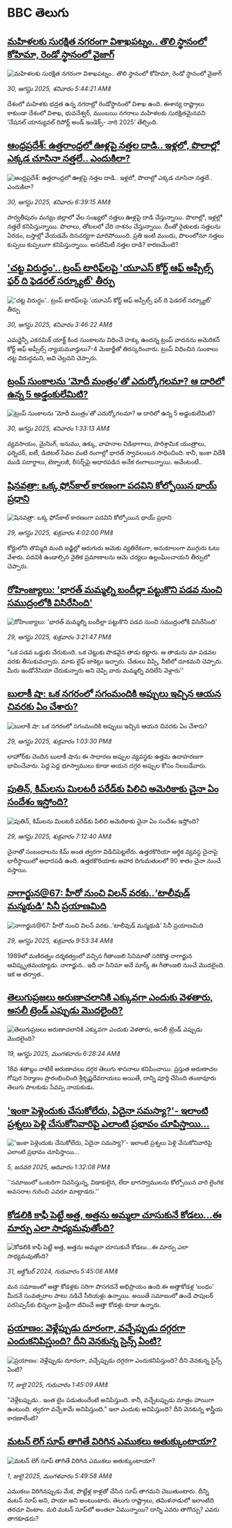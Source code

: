 # BBC తెలుగు## [మహిళలకు సురక్షిత నగరంగా విశాఖపట్నం.. తొలి స్థానంలో కోహిమా, రెండో స్థానంలో వైజాగ్](https://www.bbc.com/telugu/articles/c78zpepzy5no?at_medium=RSS&at_campaign=rss?at_campaign=githubrss)![మహిళలకు సురక్షిత నగరంగా విశాఖపట్నం.. తొలి స్థానంలో కోహిమా, రెండో స్థానంలో వైజాగ్](https://ichef.bbci.co.uk/ace/ws/240/cpsprodpb/bcdd/live/517cada0-8562-11f0-9076-2f22d9d7ad69.jpg)_30, ఆగస్టు 2025, శనివారం 5:44:21 AMకి_దేశంలో మహిళకు భద్రత ఉన్న నగరాల్లో రెండోస్థానంలో విశాఖ ఉంది. ఈశాన్య రాష్ట్రాలు కాకుండా దేశంలో విశాఖ, భువనేశ్వర్, ముంబయి నగరాలు మహిళలకు సురక్షితమైనవని ‘నేషనల్ యాన్యువల్ రిపోర్ట్ అండ్ ఇండెక్స్- నారి 2025’ తేల్చింది.## [ఆంధ్రప్రదేశ్: ఉత్తరాంధ్రలో ఊళ్లపై నత్తల దాడి.. ఇళ్లలో, పొలాల్లో ఎక్కడ చూసినా నత్తలే.. ఎందుకిలా?](https://www.bbc.com/telugu/articles/cpwygkl22jzo?at_medium=RSS&at_campaign=rss?at_campaign=githubrss)![ఆంధ్రప్రదేశ్: ఉత్తరాంధ్రలో ఊళ్లపై నత్తల దాడి.. ఇళ్లలో, పొలాల్లో ఎక్కడ చూసినా నత్తలే.. ఎందుకిలా?](https://ichef.bbci.co.uk/ace/ws/240/cpsprodpb/6b21/live/508cd290-8566-11f0-baf4-1d16530c231d.jpg)_30, ఆగస్టు 2025, శనివారం 6:39:15 AMకి_పార్వతీపురం మన్యం జిల్లాలో వేల సంఖ్యలో నత్తలు ఊళ్లపై దాడి చేస్తున్నాయి. పొలాల్లో, ఇళ్లల్లో నత్తలే కనిపిస్తున్నాయి. పొలాలు, తోటలలో చేరి నాశనం చేస్తున్నాయి.
దీంతో రైతులకు నత్తలను ఏరడం, బస్తాల్లో వేయడమే దినచర్యగా మారిపోయింది. ప్రతి ఇంటి ముందు, పొలంలోనూ నత్తలు కుప్పలు కుప్పలుగా కనిపిస్తున్నాయి. అసలేమిటీ నత్తల దాడి? కారణమేంటి?## ['చట్ట విరుద్ధం'.. ట్రంప్ టారిఫ్‌లపై 'యూఎస్ కోర్ట్ ఆఫ్ అప్పీల్స్ ఫర్ ది ఫెడరల్ సర్క్యూట్' తీర్పు](https://www.bbc.com/telugu/articles/czxyjkx1qjeo?at_medium=RSS&at_campaign=rss?at_campaign=githubrss)!['చట్ట విరుద్ధం'.. ట్రంప్ టారిఫ్‌లపై 'యూఎస్ కోర్ట్ ఆఫ్ అప్పీల్స్ ఫర్ ది ఫెడరల్ సర్క్యూట్' తీర్పు](https://ichef.bbci.co.uk/ace/ws/240/cpsprodpb/d011/live/fbf46800-854d-11f0-84c8-99de564f0440.jpg)_30, ఆగస్టు 2025, శనివారం 3:46:22 AMకి_ఎమర్జెన్సీ ఎకనమిక్ యాక్ట్‌ కింద సుంకాలను విధించే హక్కు ఉందన్న  ట్రంప్ వాదనను అమెరికన్ కోర్ట్ ఆఫ్ అప్పీల్స్ ‌న్యాయమూర్తులు7-4 మెజార్టీతో తిరస్కరించారు. ట్రంప్ విధించిన సుంకాలు చట్ట విరుద్ధమని, అవి చెల్లవని చెప్పారు.## [ట్రంప్ సుంకాలను ‘మోదీ మంత్రం’తో ఎదుర్కోగలమా? ఆ దారిలో ఉన్న 5 అడ్డంకులేమిటి?](https://www.bbc.com/telugu/articles/cvg498nyyxno?at_medium=RSS&at_campaign=rss?at_campaign=githubrss)![ట్రంప్ సుంకాలను ‘మోదీ మంత్రం’తో ఎదుర్కోగలమా? ఆ దారిలో ఉన్న 5 అడ్డంకులేమిటి?](https://ichef.bbci.co.uk/ace/ws/240/cpsprodpb/2d50/live/78a6b1a0-84db-11f0-b391-6936825093bd.jpg)_30, ఆగస్టు 2025, శనివారం 1:33:13 AMకి_వ్యవసాయం, మైనింగ్, ఇనుము, ఉక్కు, వాహనాల విడిభాగాలు, పారిశ్రామిక యంత్రాలు, ఫర్నిచర్, ఐటీ, డిజిటల్ సేవల వంటి రంగాల్లో భారత్ స్వావలంబన సాధించింది. కానీ, ఇంకా విదేశీ ముడి పదార్థాలు, టెక్నాలజీ, రీసర్చ్‌పై ఆధారపడిన అనేక రంగాలున్నాయి. అవేంటంటే..## [షినవత్రా: ఒక్క ఫోన్‌కాల్‌ కారణంగా పదవిని కోల్పోయిన థాయ్ ప్రధాని ](https://www.bbc.com/telugu/articles/c939znxy4wqo?at_medium=RSS&at_campaign=rss?at_campaign=githubrss)![షినవత్రా: ఒక్క ఫోన్‌కాల్‌ కారణంగా పదవిని కోల్పోయిన థాయ్ ప్రధాని ](https://ichef.bbci.co.uk/ace/ws/240/cpsprodpb/b980/live/d7d2c510-84ef-11f0-b391-6936825093bd.jpg)_29, ఆగస్టు 2025, శుక్రవారం 4:02:00 PMకి_కోర్టులోని తొమ్మిది మంది జడ్జిల్లో ఆరుగురు ఆమెకు వ్యతిరేకంగా, అనుకూలంగా ముగ్గురు ఓటు వేశారు. పదవికి ఉండాల్సిన నైతిక ప్రమాణాలను ఆమె చర్యలు ఉల్లంఘించాయని తీర్పులో చెప్పారు.## [రోహింజ్యాలు: 'భారత్ మమ్మల్ని బందీల్లా పట్టుకొని పడవ నుంచి సముద్రంలోకి విసిరేసింది'](https://www.bbc.com/telugu/articles/cx2xvmv941zo?at_medium=RSS&at_campaign=rss?at_campaign=githubrss)![రోహింజ్యాలు: 'భారత్ మమ్మల్ని బందీల్లా పట్టుకొని పడవ నుంచి సముద్రంలోకి విసిరేసింది'](https://ichef.bbci.co.uk/ace/ws/240/cpsprodpb/d995/live/7edae510-84e4-11f0-b391-6936825093bd.jpg)_29, ఆగస్టు 2025, శుక్రవారం 3:21:47 PMకి_"ఒక పడవ ఒడ్డుకు చేరుకుంది. ఒక చెట్టుకు పొడవైన తాడు కట్టారు. ఆ తాడును మా పడవల వరకు తీసుకువచ్చారు. మాకు లైఫ్ జాకెట్లు ఇచ్చారు. చేతులు విప్పి, నీటిలో దూకమని చెప్పారు. మీరు ఇండోనేసియా చేరుకున్నారు అని చెప్పి వారు మమ్మల్ని వదిలేసి వెళ్లారు''## [బులాకీ షా: ఒక నగరంలో సగంమందికి అప్పులు ఇచ్చిన ఆయన చివరకు ఏం చేశారు?  ](https://www.bbc.com/telugu/articles/cz0yvr4mn4do?at_medium=RSS&at_campaign=rss?at_campaign=githubrss)![బులాకీ షా: ఒక నగరంలో సగంమందికి అప్పులు ఇచ్చిన ఆయన చివరకు ఏం చేశారు?  ](https://ichef.bbci.co.uk/ace/ws/240/cpsprodpb/06a4/live/808ab8f0-84d9-11f0-957a-0d3acbd64f12.jpg)_29, ఆగస్టు 2025, శుక్రవారం 1:03:30 PMకి_లాహోర్‌కు చెందిన బులాకీ షాను ఈ సాధారణ అప్పుల వ్యవస్థకు ఉత్తమ ఉదాహరణగా భావించేవారు. పెద్ద పెద్ద భూస్వాములు కూడా ఆయన దగ్గర అప్పుల కోసం నిలబడేవారు.## [పుతిన్, కిమ్‌లను మిలటరీ పరేడ్‌కు పిలిచి అమెరికాకు చైనా ఏం సందేశం ఇస్తోంది?](https://www.bbc.com/telugu/articles/cx29dnj434qo?at_medium=RSS&at_campaign=rss?at_campaign=githubrss)![పుతిన్, కిమ్‌లను మిలటరీ పరేడ్‌కు పిలిచి అమెరికాకు చైనా ఏం సందేశం ఇస్తోంది?](https://ichef.bbci.co.uk/ace/ws/240/cpsprodpb/c7a6/live/a46fa040-84a3-11f0-b8e6-c9d1af489189.jpg)_29, ఆగస్టు 2025, శుక్రవారం 7:12:40 AMకి_చైనాతో సంబంధాలను కిమ్ అంత త్వరగా విడిచిపెట్టలేరు. ఉత్తరకొరియా ఆర్థిక వ్యవస్థ చైనాపై భారీస్థాయిలో ఆధారపడి ఉంది. ఉత్తరకొరియాకు ఆహార దిగుమతులలో 90 శాతం చైనా నుంచే వస్తాయి.## [నాగార్జున@67: హీరో నుంచి విలన్ వరకు..‘టాలీవుడ్ మన్మథుడి’ సినీ ప్రయాణమిది](https://www.bbc.com/telugu/articles/cz93z09pyv3o?at_medium=RSS&at_campaign=rss?at_campaign=githubrss)![నాగార్జున@67: హీరో నుంచి విలన్ వరకు..‘టాలీవుడ్ మన్మథుడి’ సినీ ప్రయాణమిది](https://ichef.bbci.co.uk/ace/standard/240/cpsprodpb/158e/live/70b29600-84e3-11f0-9cf6-cbf3e73ce2b9.jpg)_29, ఆగస్టు 2025, శుక్రవారం 9:53:34 AMకి_1989లో మణిరత్నం దర్శకత్వంలో వచ్చిన గీతాంజలి సినిమాతో సరికొత్త నాగార్జున ఆవిష్కృతమయ్యాడు. నాగార్జున.. ఇదీ నా సినిమా అనే మార్క్‌ ఈ గీతాంజలి నుంచే మొదలైంది. ఇక ఆ తర్వాత..## [తెలుగుప్రజలు అరుణాచలానికి ఎక్కువగా ఎందుకు వెళతారు, అసలీ ట్రెండ్ ఎప్పుడు మొదలైంది? ](https://www.bbc.com/telugu/articles/c8jp32zrzxpo?at_medium=RSS&at_campaign=rss?at_campaign=githubrss)![తెలుగుప్రజలు అరుణాచలానికి ఎక్కువగా ఎందుకు వెళతారు, అసలీ ట్రెండ్ ఎప్పుడు మొదలైంది? ](https://ichef.bbci.co.uk/ace/ws/240/cpsprodpb/cf2d/live/01932bf0-7d85-11f0-98a0-956f61945264.jpg)_19, ఆగస్టు 2025, మంగళవారం 6:28:24 AMకి_18వ శతాబ్దం నాటికే అరుణాచలం దగ్గర తెలుగు శాసనాలు కనిపించాయి. ప్రస్తుత అరుణాచల గోపుర నిర్మాణం ప్రారంభించింది శ్రీకృష్ణదేవరాయలు అయితే, దాన్ని పూర్తి చేసింది తంజావూరు తెలుగు పాలకుడు సేవప్ప నాయకుడు.## ['ఇంకా పెళ్లెందుకు చేసుకోలేదు, ఏదైనా సమస్యా?'- ఇలాంటి ప్రశ్నలు పెళ్లి చేసుకోనివారిపై ఎలాంటి ప్రభావం చూపిస్తాయి... ](https://www.bbc.com/telugu/articles/cgq1w3lz7yyo?at_medium=RSS&at_campaign=rss?at_campaign=githubrss)!['ఇంకా పెళ్లెందుకు చేసుకోలేదు, ఏదైనా సమస్యా?'- ఇలాంటి ప్రశ్నలు పెళ్లి చేసుకోనివారిపై ఎలాంటి ప్రభావం చూపిస్తాయి... ](https://ichef.bbci.co.uk/ace/ws/240/cpsprodpb/f6de/live/72c94a60-cb3e-11ef-87df-d575b9a434a4.jpg)_5, జనవరి 2025, ఆదివారం 1:32:08 PMకి_''సమాజంలో ఒంటరిగా నివసిస్తున్న, విడాకులైన, లేదా భాగస్వాములను కోల్పోయిన వారి లైంగిక అవసరాల గురించి ఎవరూ మాట్లాడరు.''## [కోడలికి కాఫీ పెట్టే అత్త, అత్తను అమ్మలా చూసుకునే కోడలు...ఈ మార్పు ఎలా సాధ్యమవుతోంది?](https://www.bbc.com/telugu/articles/c1l41zl8el2o?at_medium=RSS&at_campaign=rss?at_campaign=githubrss)![కోడలికి కాఫీ పెట్టే అత్త, అత్తను అమ్మలా చూసుకునే కోడలు...ఈ మార్పు ఎలా సాధ్యమవుతోంది?](https://ichef.bbci.co.uk/ace/ws/240/cpsprodpb/2b61/live/9176a6d0-8b0e-11ef-a81b-b1eda9741da3.jpg)_31, అక్టోబర్ 2024, గురువారం 5:45:08 AMకి_మన సమాజంలో అత్తా కోడళ్లకు సరిగా పొసగదనే అభిప్రాయం ఉంది.ఈ అత్తాకోడళ్ల ‘బంధం’ మీదనే సంవత్సరాల పాటు నడిచే సీరియళ్లు ఉన్నాయి. అయితే సమాజంలో ఉండే పాపులర్ పరసెప్సన్‌కు భిన్నంగా ఫ్రెండ్లీగా జీవించే అత్తా కోడళ్లు కూడా ఉన్నారు.## [ప్రయాణం: వెళ్లేప్పుడు దూరంగా, వచ్చేప్పుడు దగ్గరగా ఎందుకనిపిస్తుంది? దీని వెనకున్న సైన్స్ ఏంటి?](https://www.bbc.com/telugu/articles/c0l4y727n1jo?at_medium=RSS&at_campaign=rss?at_campaign=githubrss)![ప్రయాణం: వెళ్లేప్పుడు దూరంగా, వచ్చేప్పుడు దగ్గరగా ఎందుకనిపిస్తుంది? దీని వెనకున్న సైన్స్ ఏంటి?](https://ichef.bbci.co.uk/ace/ws/240/cpsprodpb/054c/live/6957c010-62b0-11f0-8e78-11023c48a856.png)_17, జులై 2025, గురువారం 1:45:09 AMకి_"వెళ్లేటప్పుడు.. ఇంత టైం పడుతుందేంటి అనిపిస్తుంది. కానీ, వచ్చేటప్పుడు మాత్రం హాయిగా ఉంటుంది. త్వరగా వచ్చేశామే అనిపిస్తుంది." ఇలా ఎందుకు అనిపిస్తుంది? దీని వెనకున్న శాస్త్రీయ కారణాలేంటి?## [మటన్ లెగ్ సూప్ తాగితే విరిగిన ఎముకలు అతుక్కుంటాయా?](https://www.bbc.com/telugu/articles/c0l4g92j8kzo?at_medium=RSS&at_campaign=rss?at_campaign=githubrss)![మటన్ లెగ్ సూప్ తాగితే విరిగిన ఎముకలు అతుక్కుంటాయా?](https://ichef.bbci.co.uk/ace/ws/240/cpsprodpb/b31e/live/cce532c0-6d41-11f0-9462-bb509dc78127.jpg)_1, జులై 2025, మంగళవారం 5:49:58 AMకి_ఎముకలు విరిగినప్పుడు మేక, పొట్టేళ్ల కాళ్లతో చేసిన సూప్ తాగమని చెబుతుంటారు. దీన్ని మటన్ సూప్ అని, పాయా అని అంటుంటారు. తెలుగు రాష్ట్రాలు, తమిళనాడులో ఇలాంటిది తరచూ వింటాం. మరి మటన్ సూప్‌లో అంతలా ఏమున్నాయి? దాన్ని ఎవరు తాగొచ్చు? ఎవరు తాగకూడదు?